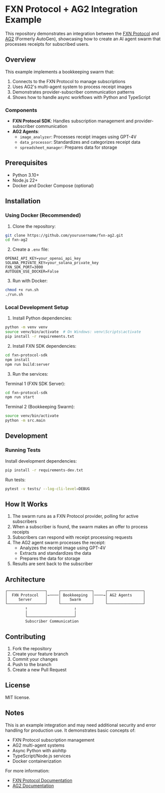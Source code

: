 # FXN Protocol + AG2 Integration Example

This repository demonstrates an integration between the [FXN Protocol](https://fxn.world) and [AG2](https://docs.ag2.ai/docs/Home) (Formerly AutoGen), showcasing how to create an AI agent swarm that processes receipts for subscribed users.

## Overview

This example implements a bookkeeping swarm that:
1. Connects to the FXN Protocol to manage subscriptions
2. Uses AG2's multi-agent system to process receipt images
3. Demonstrates provider-subscriber communication patterns
4. Shows how to handle async workflows with Python and TypeScript

### Components

- **FXN Protocol SDK**: Handles subscription management and provider-subscriber communication
- **AG2 Agents**:
  - `image_analyzer`: Processes receipt images using GPT-4V
  - `data_processor`: Standardizes and categorizes receipt data
  - `spreadsheet_manager`: Prepares data for storage

## Prerequisites

- Python 3.10+
- Node.js 22+
- Docker and Docker Compose (optional)

## Installation

### Using Docker (Recommended)

1. Clone the repository:
```bash
git clone https://github.com/yourusername/fxn-ag2.git
cd fxn-ag2
```

2. Create a `.env` file:
```env
OPENAI_API_KEY=your_openai_api_key
SOLANA_PRIVATE_KEY=your_solana_private_key
FXN_SDK_PORT=3000
AUTOGEN_USE_DOCKER=False
```

3. Run with Docker:
```bash
chmod +x run.sh
./run.sh
```

### Local Development Setup

1. Install Python dependencies:
```bash
python -m venv venv
source venv/bin/activate  # On Windows: venv\Scripts\activate
pip install -r requirements.txt
```

2. Install FXN SDK dependencies:
```bash
cd fxn-protocol-sdk
npm install
npm run build:server
```

3. Run the services:

Terminal 1 (FXN SDK Server):
```bash
cd fxn-protocol-sdk
npm run start
```

Terminal 2 (Bookkeeping Swarm):
```bash
source venv/bin/activate
python -m src.main
```

## Development

### Running Tests

Install development dependencies:
```bash
pip install -r requirements-dev.txt
```

Run tests:
```bash
pytest -v tests/ --log-cli-level=DEBUG
```

## How It Works

1. The swarm runs as a FXN Protocol provider, polling for active subscribers
2. When a subscriber is found, the swarm makes an offer to process receipts
3. Subscribers can respond with receipt processing requests
4. The AG2 agent swarm processes the receipt:
    - Analyzes the receipt image using GPT-4V
    - Extracts and standardizes the data
    - Prepares the data for storage
5. Results are sent back to the subscriber

## Architecture

```
┌─────────────────┐     ┌──────────────┐     ┌────────────────┐
│  FXN Protocol   │←────│ Bookkeeping  │────→│ AG2 Agents     │
│     Server      │     │    Swarm     │     │                │
└─────────────────┘     └──────────────┘     └────────────────┘
         ↑                     ↓
         │                     │
         └─────────────────────┘
         Subscriber Communication
```

## Contributing

1. Fork the repository
2. Create your feature branch
3. Commit your changes
4. Push to the branch
5. Create a new Pull Request

## License

MIT license.

## Notes

This is an example integration and may need additional security and error handling for production use. It demonstrates basic concepts of:
- FXN Protocol subscription management
- AG2 multi-agent systems
- Async Python with aiohttp
- TypeScript/Node.js services
- Docker containerization

For more information:
- [FXN Protocol Documentation](https://fxn.world)
- [AG2 Documentation](https://docs.ag2.ai/docs/Home)

